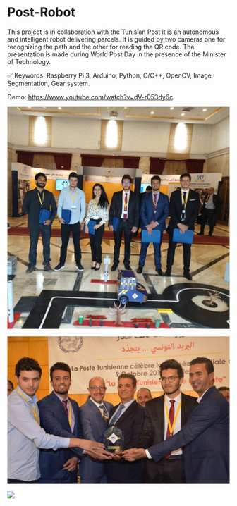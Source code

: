 # Post-Robot

This project is in collaboration with the Tunisian Post it is an autonomous and intelligent robot delivering parcels. It is guided by two cameras one for recognizing the path and the other for reading the QR code. The presentation is made during World Post Day in the presence of the Minister of Technology.

✅ Keywords: Raspberry Pi 	3, Arduino, Python, C/C++, OpenCV, Image Segmentation, Gear system.

Demo: https://www.youtube.com/watch?v=dV-r053dy6c


![](1.jpg)

![](2.jpg)

![](3.jpg)

